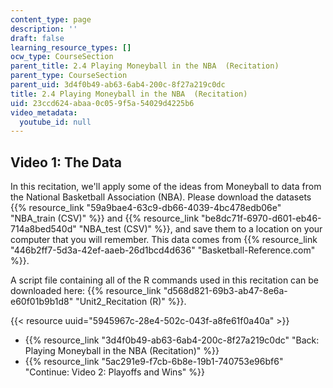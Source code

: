 ```yaml
---
content_type: page
description: ''
draft: false
learning_resource_types: []
ocw_type: CourseSection
parent_title: 2.4 Playing Moneyball in the NBA  (Recitation)
parent_type: CourseSection
parent_uid: 3d4f0b49-ab63-6ab4-200c-8f27a219c0dc
title: 2.4 Playing Moneyball in the NBA  (Recitation)
uid: 23ccd624-abaa-0c05-9f5a-54029d4225b6
video_metadata:
  youtube_id: null
---
```

## Video 1: The Data

In this recitation, we'll apply some of the ideas from Moneyball to data from the National Basketball Association (NBA). Please download the datasets {{% resource_link "59a9bae4-63c9-db66-4039-4bc478edb06e" "NBA_train (CSV)" %}} and {{% resource_link "be8dc71f-6970-d601-eb46-714a8bed540d" "NBA_test (CSV)" %}}, and save them to a location on your computer that you will remember. This data comes from {{% resource_link "446b2ff7-5d3a-42ef-aaeb-26d1bcd4d636" "Basketball-Reference.com" %}}.

A script file containing all of the R commands used in this recitation can be downloaded here: {{% resource_link "d568d821-69b3-ab47-8e6a-e60f01b9b1d8" "Unit2_Recitation (R)" %}}.

{{< resource uuid="5945967c-28e4-502c-043f-a8fe61f0a40a" >}}

- {{% resource_link "3d4f0b49-ab63-6ab4-200c-8f27a219c0dc" "Back: Playing Moneyball in the NBA (Recitation)" %}}
- {{% resource_link "5ac291e9-f7cb-6b8e-19b1-740753e96bf6" "Continue: Video 2: Playoffs and Wins" %}}
